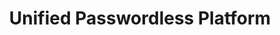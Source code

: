 ---
home: true
title: Unified Passwordless Platform
actions:
  - text: Get Started
    link: /introduction
    type: primary
features:
  - title: Zero Trust Network Access
    details: Replace legacy VPN to access apps and infrastructure without passwords.
  - title: Password Vault
    details: Secure store, share, and auto-fill passwords.
  - title: Passwordless MFA
    details: Secure access to any company resource with biometrics.
  - title: Single Sign-On
    details: Centralized one-click access to apps and infrastructure.
  - title: Automated provisioning
    details: Automatically create and remove employee SaaS app accounts.
  - title: Cloud Radius
    details: Cloud Radius without the pain of managing servers.

footer: © 2022 idemeum, Inc.
---